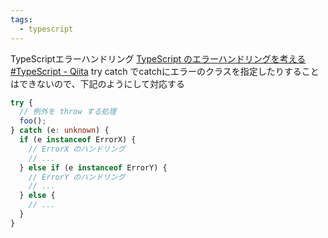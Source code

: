 ```yaml
---
tags:
  - typescript
---
```


TypeScriptエラーハンドリング
[TypeScript のエラーハンドリングを考える #TypeScript - Qiita](https://qiita.com/frozenbonito/items/e708dfb3ab7c1fd3824d)
try catch でcatchにエラーのクラスを指定したりすることはできないので、下記のようにして対応する
```ts
try {
  // 例外を throw する処理
  foo();
} catch (e: unknown) {
  if (e instanceof ErrorX) {
    // ErrorX のハンドリング
    // ...
  } else if (e instanceof ErrorY) {
    // ErrorY のハンドリング
    // ...
  } else {
    // ...
  }
}
```